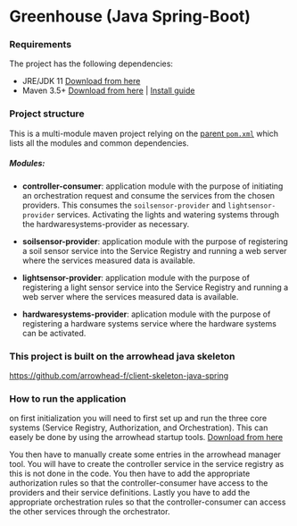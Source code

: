 # Greenhouse (Java Spring-Boot)

### Requirements

The project has the following dependencies:
* JRE/JDK 11 [Download from here](https://www.oracle.com/technetwork/java/javase/downloads/jdk11-downloads-5066655.html)
* Maven 3.5+ [Download from here](http://maven.apache.org/download.cgi) | [Install guide](https://www.baeldung.com/install-maven-on-windows-linux-mac)

### Project structure

This is a multi-module maven project relying on the [parent `pom.xml`](https://github.com/arrowhead-f/client-skeleton-java-spring/blob/master/pom.xml) which lists all the modules and common dependencies.

##### Modules:

* **controller-consumer**: application module with the purpose of initiating an orchestration request and consume the services from the chosen providers. This consumes the `soilsensor-provider` and `lightsensor-provider` services. Activating the lights and watering systems through the hardwaresystems-provider as necessary.

* **soilsensor-provider**: application module with the purpose of registering a soil sensor service into the Service Registry and running a web server where the services measured data is available.

* **lightsensor-provider**: application module with the purpose of registering a light sensor service into the Service Registry and running a web server where the services measured data is available.

* **hardwaresystems-provider**: aplication module with the purpose of registering a hardware systems service where the hardware systems can be activated.


### This project is built on the arrowhead java skeleton
https://github.com/arrowhead-f/client-skeleton-java-spring

### How to run the application
on first initialization you will need to first set up and run the three core systems (Service Registry, Authorization, and Orchestration). This can easely be done by using the arrowhead startup tools. [Download from here](https://www.aitia.ai/products/arrowhead-tools/)

You then have to manually create some entries in the arrowhead manager tool. You will have to create the controller service in the service registry as this is not done in the code. You then have to add the appropriate authorization rules so that the controller-consumer have access to the providers and their service definitions.
Lastly you have to add the appropriate orchestration rules so that the controller-consumer can access the other services through the orchestrator.